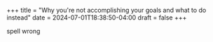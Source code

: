 +++
title = "Why you're not accomplishing your goals and what to do instead"
date = 2024-07-01T18:38:50-04:00
draft = false
+++

spell wrong
